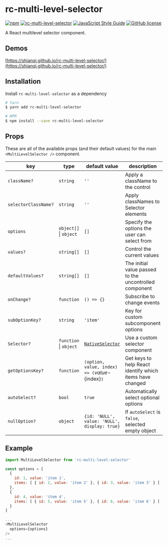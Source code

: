 # rc-multi-level-selector

[![npm](https://img.shields.io/npm/v/rc-multi-level-selector.svg)](https://www.npmjs.com/package/rc-multi-level-selector)
[![rc-multi-level-selector](https://img.shields.io/npm/dm/rc-multi-level-selector.svg)](https://www.npmjs.com/package/rc-multi-level-selector)
[![JavaScript Style Guide](https://img.shields.io/badge/code_style-standard-brightgreen.svg)](https://standardjs.com)
[![GitHub license](https://img.shields.io/badge/license-MIT-blue.svg)](https://raw.githubusercontent.com/shianqi/rc-multi-level-selector/master/LICENSE)

A React multilevel selector component.

## Demos

[https://shianqi.github.io/rc-multi-level-selector/](https://shianqi.github.io/rc-multi-level-selector/)

## Installation

Install `rc-multi-level-selector` as a dependency

```bash
# Yarn
$ yarn add rc-multi-level-selector

# NPM
$ npm install --save rc-multi-level-selector
```

## Props

These are all of the available props (and their default values) for the main `<MultiLevelSelector />` component.

|key|type|default value|description|
|---|---|---|---|
| `className?` | `string` | `''` | Apply a className to the control |
| `selectorClassName?` | `string` | `''` | Apply classNames to Selector elements |
| `options` | `object[]` &#124; `object` | `[]` | Specify the options the user can select from |
| `values?` | `string[]` | `[]` | Control the current values |
| `defaultValues?` | `string[]` | `[]` | The initial value passed to the uncontrolled component |
| `onChange?` | `function` | `() => {}` | Subscribe to change events |
| `subOptionKey?` | `string` | `'item'` | Key for custom subcomponent options |
| `Selector?` | `function` &#124; `object` | [`NativeSelector`](./src/NativeSelector/index.jsx) | Use a custom selector component |
| `getOptionsKey?` | `function` | `(option, value, index) => (`${value}-${index}`)` | Get keys to help React identify which items have changed |
| `autoSelect?` | `bool` | `true` | Automatically select optional options  |
| `nullOption?` | `object` | `{id: 'NULL', value: 'NULL', display: true}` | If `autoSelect` is `false`, selected empty object |

## Example

```javascript
import MultiLevelSelector from 'rc-multi-level-selector'

const options = [
  {
    id: 1, value: 'item 1',
    items: [ { id: 2, value: 'item 2' }, { id: 3, value: 'item 3' } ]
  },
  {
    id: 4, value: 'item 4',
    items: [ { id: 5, value: 'item 5' }, { id: 6, value: 'item 6' } ]
  }
]

...
<MultiLevelSelector
  options={options}
/>
...

```

